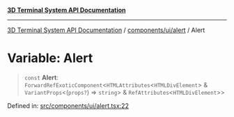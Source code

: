 [**3D Terminal System API Documentation**](../../../../README.md)

***

[3D Terminal System API Documentation](../../../../README.md) / [components/ui/alert](../README.md) / Alert

# Variable: Alert

> `const` **Alert**: `ForwardRefExoticComponent`\<`HTMLAttributes`\<`HTMLDivElement`\> & `VariantProps`\<(`props?`) => `string`\> & `RefAttributes`\<`HTMLDivElement`\>\>

Defined in: [src/components/ui/alert.tsx:22](https://github.com/Dicommunitas/ThreeJS_Terminal_3D/blob/6f042d4d64a35f8821f49bdbe82798f7999e9e5c/src/components/ui/alert.tsx#L22)
